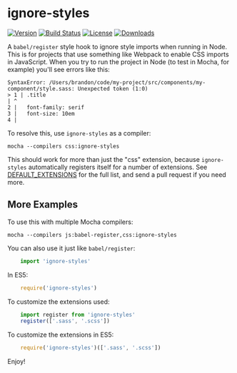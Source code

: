 # ignore-styles

[![Version][version-svg]][package-url] [![Build Status][travis-svg]][travis-url] [![License][license-image]][license-url] [![Downloads][downloads-image]][downloads-url]

A `babel/register` style hook to ignore style imports when running in Node. This
is for projects that use something like Webpack to enable CSS imports in
JavaScript. When you try to run the project in Node (to test in Mocha, for
example) you'll see errors like this:

    SyntaxError: /Users/brandon/code/my-project/src/components/my-component/style.sass: Unexpected token (1:0)
    > 1 | .title
    | ^
    2 |   font-family: serif
    3 |   font-size: 10em
    4 |

To resolve this, use `ignore-styles` as a compiler:

    mocha --compilers css:ignore-styles

This should work for more than just the "css" extension, because `ignore-styles`
automatically registers itself for a number of extensions. See
[DEFAULT_EXTENSIONS][default-extensions] for the full list, and send a pull
request if you need more.

## More Examples

To use this with multiple Mocha compilers:

    mocha --compilers js:babel-register,css:ignore-styles

You can also use it just like `babel/register`:

```javascript
    import 'ignore-styles'
```

In ES5:

```javascript
    require('ignore-styles')
```

To customize the extensions used:

```javascript
    import register from 'ignore-styles'
    register(['.sass', '.scss'])
```

To customize the extensions in ES5:

```javascript
    require('ignore-styles')(['.sass', '.scss'])
```

Enjoy!

[travis-svg]: https://img.shields.io/travis/bkonkle/ignore-styles/master.svg?style=flat-square
[travis-url]: https://travis-ci.org/bkonkle/ignore-styles
[license-image]: http://img.shields.io/badge/license-MIT-green.svg?style=flat-square
[license-url]: LICENSE
[downloads-image]: https://img.shields.io/npm/dm/ignore-styles.svg?style=flat-square
[downloads-url]: http://npm-stat.com/charts.html?package=ignore-styles
[version-svg]: https://img.shields.io/npm/v/ignore-styles.svg?style=flat-square
[package-url]: https://npmjs.org/package/ignore-styles
[default-extensions]: https://github.com/bkonkle/ignore-styles/blob/master/ignore-styles.js#L1
